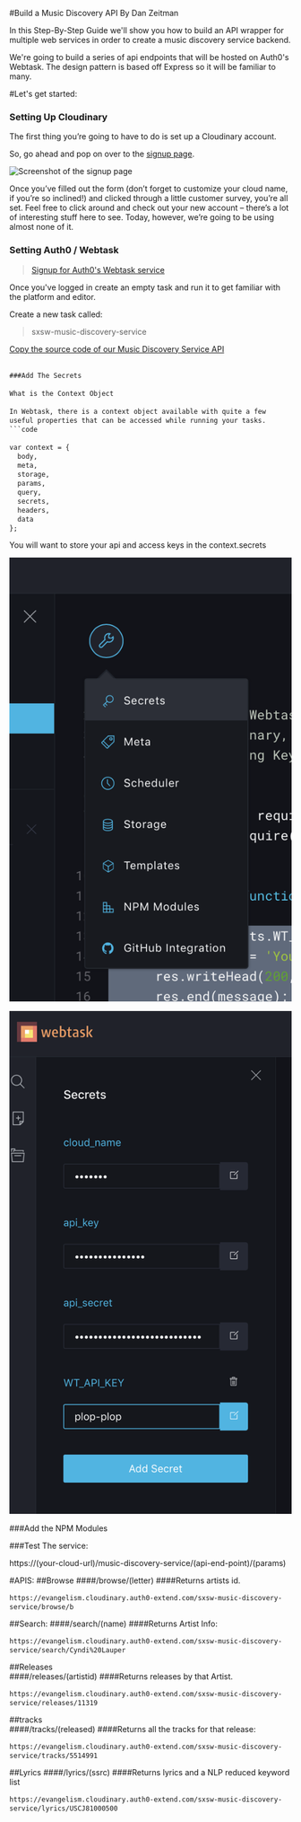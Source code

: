 #Build a Music Discovery API
By Dan Zeitman

In this Step-By-Step Guide we'll show you how to build an API wrapper for multiple web services in order to create a music discovery service backend.

We're going to build a series of api endpoints that will be hosted on Auth0's Webtask.  The design pattern is based off Express so it will be familiar to many.

#Let's get started:
### Setting Up Cloudinary


The first thing you’re going to have to do is set up a Cloudinary account.

So, go ahead and pop on over to the [signup page](https://cloudinary.com/signup).

![Screenshot of the signup page](https://eric-cloudinary-res.cloudinary.com/image/upload/q_auto,f_auto,w_900/v1518532546/Screen_Shot_2018-02-13_at_06.35.17.png)

Once you’ve filled out the form (don’t forget to customize your cloud name, if you’re so inclined!) and clicked through a little customer survey, you’re all set. Feel free to click around and check out your new account – there’s a lot of interesting stuff here to see. Today, however, we’re going to be using almost none of it. 

### Setting Auth0 / Webtask
> [Signup for Auth0's Webtask service](https://webtask.io/make)

Once you've logged in create an empty task and run it to get familiar with the  platform and editor.

Create a new task called: 

>sxsw-music-discovery-service
 

[Copy the source code of our Music Discovery Service API](https://github.com/cloudinary-developers/sxsw-hackathon/blob/master/sxsw-music-discovery-service.js)
```

###Add The Secrets

What is the Context Object

In Webtask, there is a context object available with quite a few useful properties that can be accessed while running your tasks.
```code 

var context = {
  body,
  meta,
  storage,
  params,
  query,
  secrets,
  headers,
  data
};
```


You will want to store your api and access keys in the context.secrets


![](/assets/secrets-1.png)

![](/assets/secrets-2.png)


###Add the NPM Modules

###Test The service:

https://(your-cloud-url)/music-discovery-service/(api-end-point)/(params)


#APIS:
##Browse 
####/browse/(letter)
####Returns artists id.
```code
https://evangelism.cloudinary.auth0-extend.com/sxsw-music-discovery-service/browse/b
```



##Search:
####/search/(name)
####Returns Artist Info:
```code
https://evangelism.cloudinary.auth0-extend.com/sxsw-music-discovery-service/search/Cyndi%20Lauper
```



##Releases  
####/releases/(artistid)
####Returns  releases by that Artist.
```code
https://evangelism.cloudinary.auth0-extend.com/sxsw-music-discovery-service/releases/11319
```


##tracks   
####/tracks/(released)
####Returns all the tracks for that release:
```code
https://evangelism.cloudinary.auth0-extend.com/sxsw-music-discovery-service/tracks/5514991
```



##Lyrics 
####/lyrics/(ssrc)
####Returns lyrics and a NLP reduced keyword list
```code
https://evangelism.cloudinary.auth0-extend.com/sxsw-music-discovery-service/lyrics/USCJ81000500
```




